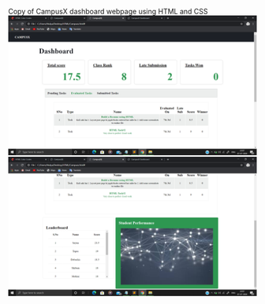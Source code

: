 Copy of CampusX dashboard webpage using HTML and CSS
![](https://github.com/atulya-karn/CSS-Task-2/blob/master/screenshots/Screenshot%20(22).png)
![](https://github.com/atulya-karn/CSS-Task-2/blob/master/screenshots/Screenshot%20(23).png)
